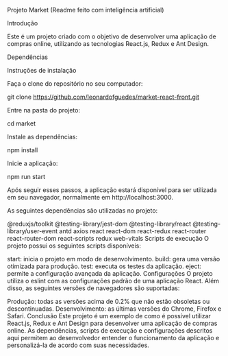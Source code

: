 Projeto Market (Readme feito com inteligência artificial)

Introdução

Este é um projeto criado com o objetivo de desenvolver uma aplicação de compras online, utilizando as tecnologias React.js, Redux e Ant Design.

Dependências

Instruções de instalação

Faça o clone do repositório no seu computador:

git clone https://github.com/leonardofguedes/market-react-front.git

Entre na pasta do projeto:

cd market

Instale as dependências:

npm install

Inicie a aplicação:

npm run start

Após seguir esses passos, a aplicação estará disponível para ser utilizada em seu navegador, normalmente em http://localhost:3000.

As seguintes dependências são utilizadas no projeto:

@reduxjs/toolkit
@testing-library/jest-dom
@testing-library/react
@testing-library/user-event
antd
axios
react
react-dom
react-redux
react-router
react-router-dom
react-scripts
redux
web-vitals
Scripts de execução
O projeto possui os seguintes scripts disponíveis:

start: inicia o projeto em modo de desenvolvimento.
build: gera uma versão otimizada para produção.
test: executa os testes da aplicação.
eject: permite a configuração avançada da aplicação.
Configurações
O projeto utiliza o eslint com as configurações padrão de uma aplicação React. Além disso, as seguintes versões de navegadores são suportadas:

Produção: todas as versões acima de 0.2% que não estão obsoletas ou descontinuadas.
Desenvolvimento: as últimas versões do Chrome, Firefox e Safari.
Conclusão
Este projeto é um exemplo de como é possível utilizar React.js, Redux e Ant Design para desenvolver uma aplicação de compras online. As dependências, scripts de execução e configurações descritos aqui permitem ao desenvolvedor entender o funcionamento da aplicação e personalizá-la de acordo com suas necessidades.
